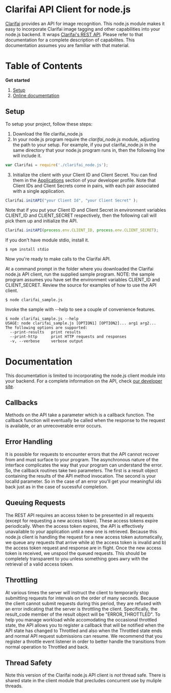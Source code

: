 Clarifai API Client for node.js
==================



[Clarifai](http://www.clarifai.com) provides an API for image recognition. This node.js module makes it easy to incorporate Clarifai image tagging and other capabilities into your node.js backend. It wraps [Clarifai's REST API](http://developer.clarifai.com). Please refer to that documentation for a complete description of capabilites. This documentation assumes you are familiar with that material.

Table of Contents
================
**Get started**

1. [Setup](#setup)
1. [Online documentation](#documentation)

Setup
-------------
To setup your project, follow these steps:

 1. Download the file clarifai_node.js
 2. In your node.js program require the *clarifai_node.js* module, adjusting the path to your setup. For example, if you put clarifai_node.js in the same directory that your node.js program runs in, then the following line will include it.

```javascript
var Clarifai = require('./clarifai_node.js');
```
3. Initialize the client with your Client ID and Client Secret. You can find them in the [Applications](https://developer.clarifai.com/applications) section of your developer profile. Note that Client IDs and Client Secrets come in pairs, with each pair associated with a single application.

```javascript
Clarifai.initAPI("your Client Id", "your Client Secret" );
```

Note that if you put your Client ID and Client Secret in environment variables CLIENT_ID and CLIENT_SECRET respectively, then the following call will pick them up and initialize the API.

```javascript
Clarifai.initAPI(process.env.CLIENT_ID, process.env.CLIENT_SECRET);
```

If you don't have module stdio, install it.
```
$ npm install stdio
```

Now you're ready to make calls to the Clarifai API.

At a command prompt in the folder where you downloaded the Clarifai node.js API client, run the supplied sample program. NOTE: the sample program assumes you have set the environment variables CLIENT_ID and CLIENT_SECRET. Review the source for examples of how to use the API client.

```
$ node clarifai_sample.js
```

Invoke the sample with --help to see a couple of convenience features.

```
$ node clarifai_sample.js --help
USAGE: node clarifai_sample.js [OPTION1] [OPTION2]... arg1 arg2...
The following options are supported:
  --print-results   print results
  --print-http      print HTTP requests and responses
  -v, --verbose     verbose output
```
Documentation
================

This documentation is limited to incorporating the node.js client module into your backend. For a complete information on the API, check [our developer site](http:/developer.clarifai.com). 

Callbacks
----------------------
Methods on the API take a parameter which is a callback function. The callback function will eventually be called when the response to the request is available, or an unrecoverable error occurs.

Error Handling
----------------------
It is possible for requests to encounter errors that the API cannot recover from and must surface to your program. The asynchronous nature of the interface complicates the way that your program can understand the error. So, the callback routines take two parameters. The first is a result object containing the results of the API method invocation. The second is your localId parameter. So in the case of an error you'll get your meaningful ids back just as in the case of sucessful completion.

Queuing Requests
----------------------
The REST API requires an access token to be presented in all requests (except for requesting a new access token). These access tokens expire periodically. When the access token expires, the API is effectively unavailable to your application until a new one is retrieved. Because this node.js client is handling the request for a new access token automatically, we queue any requests that arrive while a) the access token is invalid and b) the access token request and response are in flight. Once the new access token is received, we unspool the queued requests. This should be completely transparent to you unless something goes awry with the retrieval of a valid access token.

Throttling
----------------------
At various times the server will instruct the client to temporarily stop submitting requests for intervals on the order of many seconds. Because the client cannot submit requests during this period, they are refused with an error indicating that the server is throttling the client. Specifically, the result_code member of the result object will be "ERROR_THROTTLED". To help you manage workload while accomodating the occasional throttled state, the API allows you to register a callback that will be notified when the API state has changed to Throttled and also when the Throttled state ends and normal API request submissions can resume. We recommend that you register a throttle event listener in order to better handle the transitions from normal operation to Throttled and back.

Thread Safety
----------------------
Note this version of the Clarifai node.js API client is *not* thread safe. There is shared state in the client module that precludes concurrent use by muliple threads.




